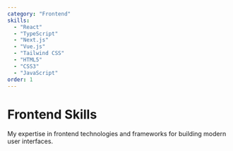 ```yaml
---
category: "Frontend"
skills:
  - "React"
  - "TypeScript"
  - "Next.js"
  - "Vue.js"
  - "Tailwind CSS"
  - "HTML5"
  - "CSS3"
  - "JavaScript"
order: 1
---
```


# Frontend Skills

My expertise in frontend technologies and frameworks for building modern user interfaces.